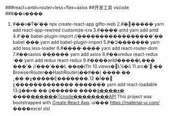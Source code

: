 ###react+antd+router+less+flex+axios
##开发工具 vscode
###��װ����
1. #��װ�ͳ�ʼ��
npx create-react-app gifto-web
2.#�߼�����
yarn add react-app-rewired customize-cra
3.#���� antd
yarn add antd
4.#ʹ�� babel-plugin-import //�����������������ʽ�� babel ���
yarn add babel-plugin-import
5.#�Զ�������
yarn add less less-loader
6.#����·��֧��
yarn add react-router-dom 
7.#��װaxios ��̨����
yarn add axios
8.#��װredux react-redux ·��
yarn add redux react-redux
9.#����antd�����Ļ��� ���ʻ�
//���ʻ���Ŀ ��ƣ�i11n
10.views�Ŀ¼�ṹ
11.src�´·��
BrowserRouter��HashRouter(��#��)
����·��
˽��·�ɣ�����Ȩ�޼��أ�
12.������ ����������ع��� �������
yarn add react-loadable
13.ģ��ӿ� �� ģ������
����[ģ���̨�ӿ�](http://rap2.taobao.org/)
����[������ַ](http://mockjs.com/)||[cnode��������API](https://cnodejs.org/api)
This project was bootstrapped with [Create React App](https://github.com/facebook/create-react-app).
ui���  https://material-ui.com/
����excel xlsl